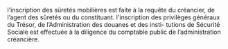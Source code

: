 l'inscription des sûretés mobilières est faite à la requête du créancier, de l’agent des
sûretés ou du constituant.
l'inscription des privilèges généraux du Trésor, de l’Administration des douanes et des insti-
tutions de Sécurité Sociale est effectuée à la diligence du comptable public de l’administration
créancière.